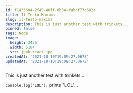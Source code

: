 ```yaml
---
id: f1433604-2f45-48ff-8b34-fabdf77c602a
title: Il Testo Maxima
slug: il-testo-maxima
description: This is just another test with trinkets...
pinned: false
tags: Node
image:
  height: 3456
  width: 5184
  src: junk-react.jpg
createdAt: '2021-10-10T19:09:27.067Z'
updatedAt: '2021-10-10T19:09:27.067Z'
---
```

This is just another test with trinkets...

`console.log("LOL");` prints "LOL"...

